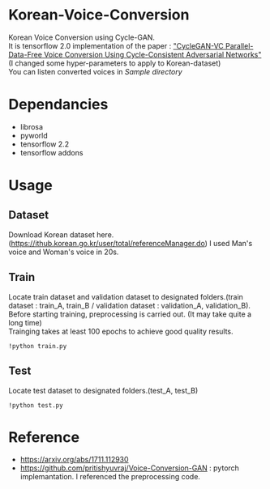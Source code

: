 # Korean-Voice-Conversion

Korean Voice Conversion using Cycle-GAN.  
It is tensorflow 2.0 implementation of the paper : ["CycleGAN-VC Parallel-Data-Free Voice Conversion Using Cycle-Consistent Adversarial Networks"](https://arxiv.org/abs/1711.112930) (I changed some hyper-parameters to apply to Korean-dataset)  
You can listen converted voices in *Sample directory*

# Dependancies

* librosa
* pyworld
* tensorflow 2.2
* tensorflow addons

# Usage

## Dataset

Download Korean dataset here.(https://ithub.korean.go.kr/user/total/referenceManager.do)
I used Man's voice and Woman's voice in 20s.

## Train
Locate train dataset and validation dataset to designated folders.(train dataset : train_A, train_B / validation dataset : validation_A, validation_B). Before starting training, preprocessing is carried out. (It may take quite a long time)  
Trainging takes at least 100 epochs to achieve good quality results.

    !python train.py
  
## Test
Locate test dataset to designated folders.(test_A, test_B)

    !python test.py
    
# Reference

* https://arxiv.org/abs/1711.112930
* https://github.com/pritishyuvraj/Voice-Conversion-GAN : pytorch implemantation. I referenced the preprocessing code.

    
    
 
    
 








